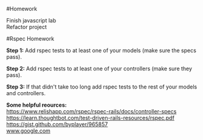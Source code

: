 #Homework

Finish javascript lab  
Refactor project  

#Rspec Homework

**Step 1:** Add rspec tests to at least one of your models (make sure the specs pass).  

**Step 2:** Add rspec tests to at least one of your controllers (make sure they pass).  

**Step 3:** If that didn't take too long add rspec tests to the rest of your models and controllers.  

**Some helpful reources:**  
https://www.relishapp.com/rspec/rspec-rails/docs/controller-specs  
https://learn.thoughtbot.com/test-driven-rails-resources/rspec.pdf  
https://gist.github.com/byplayer/965857  
www.google.com  